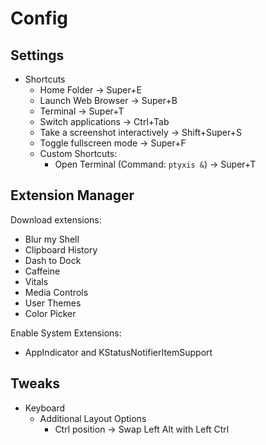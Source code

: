 # Config

## Settings

-   Shortcuts
    -   Home Folder -> Super+E
    -   Launch Web Browser -> Super+B
    -   Terminal -> Super+T
    -   Switch applications -> Ctrl+Tab
    -   Take a screenshot interactively -> Shift+Super+S
    -   Toggle fullscreen mode -> Super+F
    -   Custom Shortcuts:
        -   Open Terminal (Command: `ptyxis &`) -> Super+T

## Extension Manager

Download extensions:

-   Blur my Shell
-   Clipboard History
-   Dash to Dock
-   Caffeine
-   Vitals
-   Media Controls
-   User Themes
-   Color Picker

Enable System Extensions:

-   AppIndicator and KStatusNotifierItemSupport

## Tweaks

-   Keyboard
    -   Additional Layout Options
        -   Ctrl position -> Swap Left Alt with Left Ctrl


